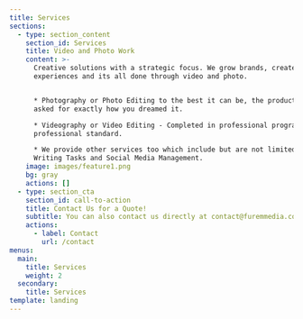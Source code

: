 ```yaml
---
title: Services
sections:
  - type: section_content
    section_id: Services
    title: Video and Photo Work
    content: >-
      Creative solutions with a strategic focus. We grow brands, create
      experiences and its all done through video and photo.


      * Photography or Photo Editing to the best it can be, the product you
      asked for exactly how you dreamed it.

      * Videography or Video Editing - Completed in professional programs to a
      professional standard.

      * We provide other services too which include but are not limited to:
      Writing Tasks and Social Media Management.
    image: images/feature1.png
    bg: gray
    actions: []
  - type: section_cta
    section_id: call-to-action
    title: Contact Us for a Quote!
    subtitle: You can also contact us directly at contact@furemmedia.co.uk
    actions:
      - label: Contact
        url: /contact
menus:
  main:
    title: Services
    weight: 2
  secondary:
    title: Services
template: landing
---
```

